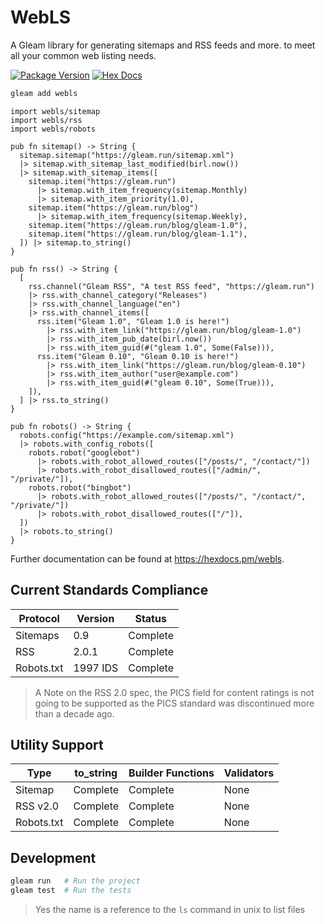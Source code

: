 # WebLS

A Gleam library for generating sitemaps and RSS feeds and more. to meet all
your common web listing needs.

[![Package Version](https://img.shields.io/hexpm/v/webls)](https://hex.pm/packages/webls)
[![Hex Docs](https://img.shields.io/badge/hex-docs-ffaff3)](https://hexdocs.pm/webls/)

```sh
gleam add webls
```

```gleam
import webls/sitemap
import webls/rss
import webls/robots

pub fn sitemap() -> String {
  sitemap.sitemap("https://gleam.run/sitemap.xml")
  |> sitemap.with_sitemap_last_modified(birl.now())
  |> sitemap.with_sitemap_items([
    sitemap.item("https://gleam.run")
      |> sitemap.with_item_frequency(sitemap.Monthly)
      |> sitemap.with_item_priority(1.0),
    sitemap.item("https://gleam.run/blog")
      |> sitemap.with_item_frequency(sitemap.Weekly),
    sitemap.item("https://gleam.run/blog/gleam-1.0"),
    sitemap.item("https://gleam.run/blog/gleam-1.1"),
  ]) |> sitemap.to_string()
}

pub fn rss() -> String {
  [
    rss.channel("Gleam RSS", "A test RSS feed", "https://gleam.run")
    |> rss.with_channel_category("Releases")
    |> rss.with_channel_language("en")
    |> rss.with_channel_items([
      rss.item("Gleam 1.0", "Gleam 1.0 is here!")
        |> rss.with_item_link("https://gleam.run/blog/gleam-1.0")
        |> rss.with_item_pub_date(birl.now())
        |> rss.with_item_guid(#("gleam 1.0", Some(False))),
      rss.item("Gleam 0.10", "Gleam 0.10 is here!")
        |> rss.with_item_link("https://gleam.run/blog/gleam-0.10")
        |> rss.with_item_author("user@example.com")
        |> rss.with_item_guid(#("gleam 0.10", Some(True))),
    ]),
  ] |> rss.to_string()
}

pub fn robots() -> String {
  robots.config("https://example.com/sitemap.xml")
  |> robots.with_config_robots([
    robots.robot("googlebot")
      |> robots.with_robot_allowed_routes(["/posts/", "/contact/"])
      |> robots.with_robot_disallowed_routes(["/admin/", "/private/"]),
    robots.robot("bingbot")
      |> robots.with_robot_allowed_routes(["/posts/", "/contact/", "/private/"])
      |> robots.with_robot_disallowed_routes(["/"]),
  ])
  |> robots.to_string()
}
```

Further documentation can be found at <https://hexdocs.pm/webls>.

## Current Standards Compliance

| Protocol   | Version  | Status   |
| ---------- | -------- | -------- |
| Sitemaps   | 0.9      | Complete |
| RSS        | 2.0.1    | Complete |
| Robots.txt | 1997 IDS | Complete |

> A Note on the RSS 2.0 spec, the PICS field for content ratings is not going
> to be supported as the PICS standard was discontinued more than a decade ago.

## Utility Support

| Type       | to_string | Builder Functions | Validators |
| ---------- | --------- | ----------------- | ---------- |
| Sitemap    | Complete  | Complete          | None       |
| RSS v2.0   | Complete  | Complete          | None       |
| Robots.txt | Complete  | Complete          | None       |

## Development

```sh
gleam run   # Run the project
gleam test  # Run the tests
```

> Yes the name is a reference to the `ls` command in unix to list files
